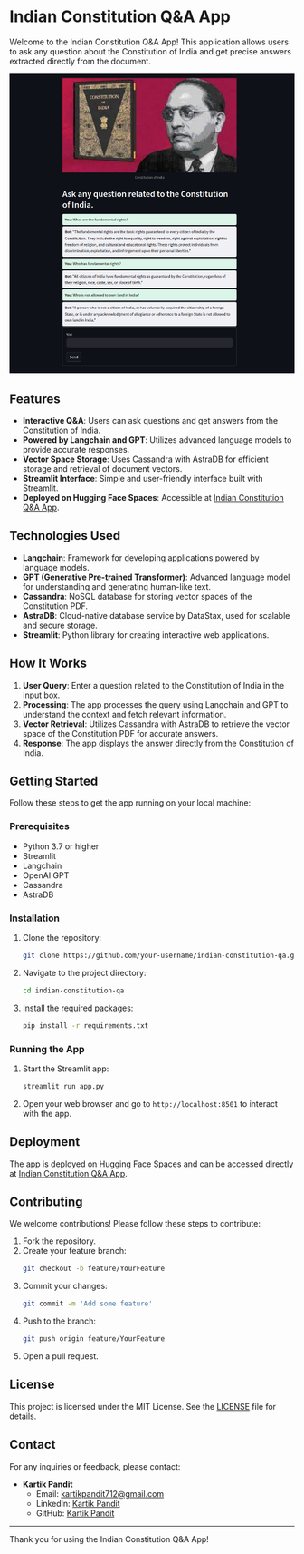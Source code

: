# Indian Constitution Q&A App
Welcome to the Indian Constitution Q&A App! This application allows users to ask any question about the Constitution of India and get precise answers extracted directly from the document.

![App Banner](./const_sst.png)

## Features

- **Interactive Q&A**: Users can ask questions and get answers from the Constitution of India.
- **Powered by Langchain and GPT**: Utilizes advanced language models to provide accurate responses.
- **Vector Space Storage**: Uses Cassandra with AstraDB for efficient storage and retrieval of document vectors.
- **Streamlit Interface**: Simple and user-friendly interface built with Streamlit.
- **Deployed on Hugging Face Spaces**: Accessible at [Indian Constitution Q&A App](https://huggingface.co/spaces/Amitprataprana/IndianConstituionQ-ALangchain).

## Technologies Used

- **Langchain**: Framework for developing applications powered by language models.
- **GPT (Generative Pre-trained Transformer)**: Advanced language model for understanding and generating human-like text.
- **Cassandra**: NoSQL database for storing vector spaces of the Constitution PDF.
- **AstraDB**: Cloud-native database service by DataStax, used for scalable and secure storage.
- **Streamlit**: Python library for creating interactive web applications.

## How It Works

1. **User Query**: Enter a question related to the Constitution of India in the input box.
2. **Processing**: The app processes the query using Langchain and GPT to understand the context and fetch relevant information.
3. **Vector Retrieval**: Utilizes Cassandra with AstraDB to retrieve the vector space of the Constitution PDF for accurate answers.
4. **Response**: The app displays the answer directly from the Constitution of India.

## Getting Started

Follow these steps to get the app running on your local machine:

### Prerequisites

- Python 3.7 or higher
- Streamlit
- Langchain
- OpenAI GPT
- Cassandra
- AstraDB

### Installation

1. Clone the repository:
    ```sh
    git clone https://github.com/your-username/indian-constitution-qa.git
    ```
2. Navigate to the project directory:
    ```sh
    cd indian-constitution-qa
    ```
3. Install the required packages:
    ```sh
    pip install -r requirements.txt
    ```

### Running the App

1. Start the Streamlit app:
    ```sh
    streamlit run app.py
    ```
2. Open your web browser and go to `http://localhost:8501` to interact with the app.

## Deployment

The app is deployed on Hugging Face Spaces and can be accessed directly at [Indian Constitution Q&A App](https://huggingface.co/spaces/Amitprataprana/IndianConstituionQ-ALangchain).

## Contributing

We welcome contributions! Please follow these steps to contribute:

1. Fork the repository.
2. Create your feature branch:
    ```sh
    git checkout -b feature/YourFeature
    ```
3. Commit your changes:
    ```sh
    git commit -m 'Add some feature'
    ```
4. Push to the branch:
    ```sh
    git push origin feature/YourFeature
    ```
5. Open a pull request.

## License

This project is licensed under the MIT License. See the [LICENSE](LICENSE) file for details.

## Contact

For any inquiries or feedback, please contact:

- **Kartik Pandit**
  - Email: kartikpandit712@gmail.com
  - LinkedIn: [Kartik Pandit](https://www.linkedin.com/in/kartikp7/)
  - GitHub: [Kartik Pandit](https://github.com/kartikpandit712)

---

Thank you for using the Indian Constitution Q&A App!
